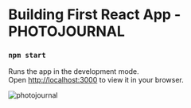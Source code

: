 # Building First React App - PHOTOJOURNAL


### `npm start`

Runs the app in the development mode.\
Open [http://localhost:3000](http://localhost:3000) to view it in your browser.

![photojournal](https://user-images.githubusercontent.com/56365809/198716633-3a1890f2-044b-4e41-883b-4e8841b46771.png)

